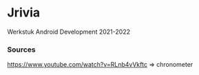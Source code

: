 # Jrivia
Werkstuk Android Development 2021-2022
### Sources
https://www.youtube.com/watch?v=RLnb4vVkftc => chronometer